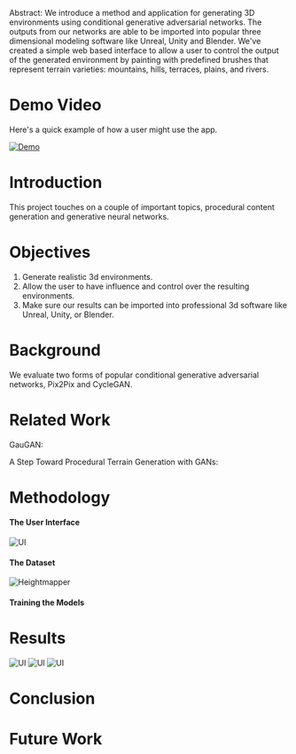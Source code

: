 Abstract: We introduce a method and application for generating 3D environments using conditional generative adversarial networks. The outputs from our networks are able to be imported into popular three dimensional modeling software like Unreal, Unity and Blender. We've created a simple web based interface to allow a user to control the output of the generated environment by painting with predefined brushes that represent terrain varieties: mountains, hills, terraces, plains, and rivers.

# Demo Video

Here's a quick example of how a user might use the app.

[![Demo](http://img.youtube.com/vi/pADYl1LY1hA/0.jpg)](https://www.youtube.com/watch?v=pADYl1LY1hA)

# Introduction

This project touches on a couple of important topics, procedural content generation and generative neural networks.

# Objectives

1. Generate realistic 3d environments.
2. Allow the user to have influence and control over the resulting environments.
3. Make sure our results can be imported into professional 3d software like Unreal, Unity, or Blender.

# Background

We evaluate two forms of popular conditional generative adversarial networks, Pix2Pix and CycleGAN.

# Related Work

GauGAN:

A Step Toward Procedural Terrain Generation with GANs:

# Methodology

#### The User Interface

![UI](images/ui-app.png)

#### The Dataset

![Heightmapper](images/heightmapper.png)

#### Training the Models

# Results

![UI](images/viz-1.png)
![UI](images/viz-2.png)
![UI](images/viz-3.png)


# Conclusion

# Future Work